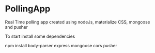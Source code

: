 # PollingApp
Real Time polling app created using nodeJs, materialize CSS, mongoose and pusher

To start install some dependencies

npm install body-parser express mongoose cors  pusher
